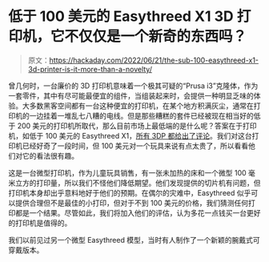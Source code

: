 # 低于 100 美元的 Easythreed X1 3D 打印机，它不仅仅是一个新奇的东西吗？

> 原文：<https://hackaday.com/2022/06/21/the-sub-100-easythreed-x1-3d-printer-is-it-more-than-a-novelty/>

曾几何时，一台廉价的 3D 打印机意味着一个极其可疑的“Prusa i3”克隆体，作为一套零件，其中有尽可能最便宜的组件，当组装起来时，会提供一种明显乏味的体验。大多数黑客空间都有一台这种便宜的打印机，在某个地方积满灰尘，通常在打印机的一边挂着一堆乱七八糟的电线。但是那些糟糕的套件已经被现在相当好的低于 200 美元的打印机所取代，那么目前市场上最低端的是什么呢？答案在于打印机，如低于 100 美元的 Easythreed X1，[所有 3DP 都给出了评论](https://m.all3dp.com/4/cheapest-3d-printer-hands-on-review/)。我们对这台打印机已经好奇了一段时间，但 100 美元对一个玩具来说有点太贵了，所以看看他们对它的看法很有趣。

这是一台微型打印机，作为儿童玩具销售，有一张未加热的床和一个微型 100 毫米立方的打印量，所以我们不怪他们降低期望。他们发现提供的切片机有问题，但打印机本身却出乎意料地好于他们的预期。在偶尔的灾难中，Easythreed 似乎可以提供合理但不是最佳的小打印，但对于不到 100 美元的价格，我们猜测任何打印都是一个结果。尽管如此，我们将加入他们的评估，认为多花一点钱买一台更好的打印机是值得的。

我们以前见过另一个微型 Easythreed 模型，当时有人制作了一个新颖的腕戴式可穿戴版本。